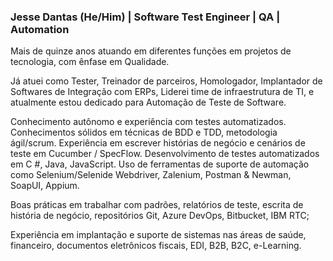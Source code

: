 ### Jesse Dantas (He/Him) | Software Test Engineer | QA | Automation

Mais de quinze anos atuando em diferentes funções em projetos de tecnologia, com ênfase em Qualidade.

Já atuei como Tester, Treinador de parceiros, Homologador, Implantador de Softwares de Integração com ERPs, Liderei time de infraestrutura de TI, e atualmente estou dedicado para Automação de Teste de Software.

Conhecimento autônomo e experiência com testes automatizados.
Conhecimentos sólidos em técnicas de BDD e TDD, metodologia ágil/scrum.
Experiência em escrever histórias de negócio e cenários de teste em Cucumber / SpecFlow.
Desenvolvimento de testes automatizados em C #, Java, JavaScript.
Uso de ferramentas de suporte de automação como Selenium/Selenide Webdriver, Zalenium, Postman & Newman, SoapUI, Appium.

Boas práticas em trabalhar com padrões, relatórios de teste, escrita de história de negócio, repositórios Git, Azure DevOps, Bitbucket, IBM RTC;

Experiência em implantação e suporte de sistemas nas áreas de saúde, financeiro, documentos eletrônicos fiscais, EDI, B2B, B2C, e-Learning.

<!--
**jdantasl/jdantasl** is a ✨ _special_ ✨ repository because its `README.md` (this file) appears on your GitHub profile.

Here are some ideas to get you started:

- 🔭 I’m currently working on ...
- 🌱 I’m currently learning ...
- 👯 I’m looking to collaborate on ...
- 🤔 I’m looking for help with ...
- 💬 Ask me about ...
- 📫 How to reach me: ...
- 😄 Pronouns: ...
- ⚡ Fun fact: ...
-->
